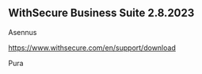 ## WithSecure Business Suite 2.8.2023 ##

Asennus 

https://www.withsecure.com/en/support/download

Pura 
